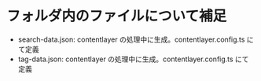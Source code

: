 # フォルダ内のファイルについて補足

- search-data.json: contentlayer の処理中に生成。contentlayer.config.ts にて定義
- tag-data.json: contentlayer の処理中に生成。contentlayer.config.ts にて定義
